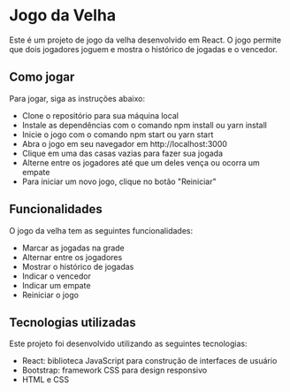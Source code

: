 # Jogo da Velha

Este é um projeto de jogo da velha desenvolvido em React. O jogo permite que dois jogadores joguem e mostra o histórico de jogadas e o vencedor.

## Como jogar

Para jogar, siga as instruções abaixo:

- Clone o repositório para sua máquina local
- Instale as dependências com o comando npm install ou yarn install
- Inicie o jogo com o comando npm start ou yarn start
- Abra o jogo em seu navegador em http://localhost:3000
- Clique em uma das casas vazias para fazer sua jogada
- Alterne entre os jogadores até que um deles vença ou ocorra um empate
- Para iniciar um novo jogo, clique no botão "Reiniciar"

## Funcionalidades

O jogo da velha tem as seguintes funcionalidades:

- Marcar as jogadas na grade
- Alternar entre os jogadores
- Mostrar o histórico de jogadas
- Indicar o vencedor
- Indicar um empate
- Reiniciar o jogo

## Tecnologias utilizadas

Este projeto foi desenvolvido utilizando as seguintes tecnologias:

- React: biblioteca JavaScript para construção de interfaces de usuário
- Bootstrap: framework CSS para design responsivo
- HTML e CSS

